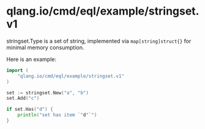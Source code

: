 qlang.io/cmd/eql/example/stringset.v1
======

stringset.Type is a set of string, implemented via `map[string]struct{}` for minimal memory consumption.

Here is an example:

```go
import (
	"qlang.io/cmd/eql/example/stringset.v1"
)

set := stringset.New("a", "b")
set.Add("c")

if set.Has("d") {
	println("set has item `"d"`")
}
```
